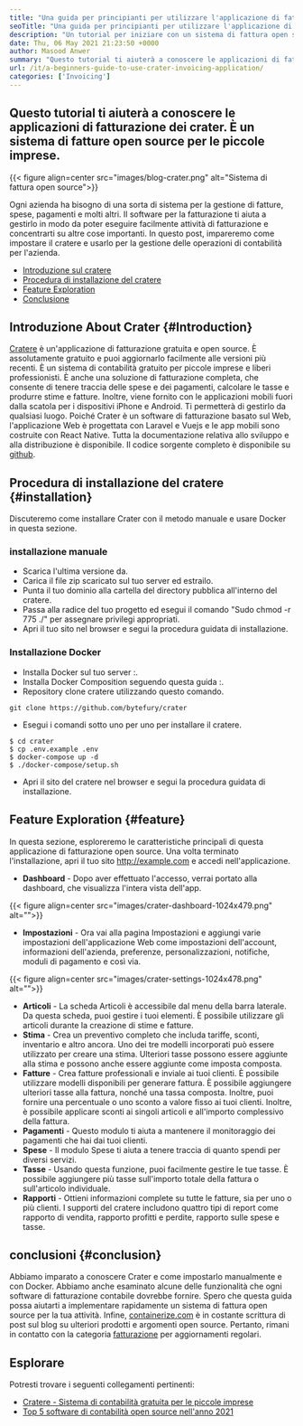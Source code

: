 ```yaml
---
title: "Una guida per principianti per utilizzare l'applicazione di fatturazione del cratere" 
seoTitle: "Una guida per principianti per utilizzare l'applicazione di fatturazione del cratere" 
description: "Un tutorial per iniziare con un sistema di fattura open source. Questa linea guida di Cratere ti aiuta a familiarizzare con i concetti e le caratteristiche fondamentali." 
date: Thu, 06 May 2021 21:23:50 +0000
author: Masood Anwer
summary: "Questo tutorial ti aiuterà a conoscere le applicazioni di fatturazione dei crater. È un sistema di fatture open source per le piccole imprese." 
url: /it/a-beginners-guide-to-use-crater-invoicing-application/
categories: ['Invoicing']
---
```


## Questo tutorial ti aiuterà a conoscere le applicazioni di fatturazione dei crater. È un sistema di fatture open source per le piccole imprese.

{{< figure align=center src="images/blog-crater.png" alt="Sistema di fattura open source">}}

Ogni azienda ha bisogno di una sorta di sistema per la gestione di fatture, spese, pagamenti e molti altri. Il software per la fatturazione ti aiuta a gestirlo in modo da poter eseguire facilmente attività di fatturazione e concentrarti su altre cose importanti. In questo post, impareremo come impostare il cratere e usarlo per la gestione delle operazioni di contabilità per l'azienda.
  * [Introduzione sul cratere][1]
  * [Procedura di installazione del cratere][2]
  * [Feature Exploration][3]
  * [Conclusione][4]

## Introduzione About Crater   {#Introduction}
[Cratere][5] è un'applicazione di fatturazione gratuita e open source. È assolutamente gratuito e puoi aggiornarlo facilmente alle versioni più recenti. È un sistema di contabilità gratuito per piccole imprese e liberi professionisti. È anche una soluzione di fatturazione completa, che consente di tenere traccia delle spese e dei pagamenti, calcolare le tasse e produrre stime e fatture. Inoltre, viene fornito con le applicazioni mobili fuori dalla scatola per i dispositivi iPhone e Android. Ti permetterà di gestirlo da qualsiasi luogo. Poiché Crater è un software di fatturazione basato sul Web, l'applicazione Web è progettata con Laravel e Vuejs e le app mobili sono costruite con React Native. Tutta la documentazione relativa allo sviluppo e alla distribuzione è disponibile. Il codice sorgente completo è disponibile su [github][6].

## Procedura di installazione del cratere   {#installation}
Discuteremo come installare Crater con il metodo manuale e usare Docker in questa sezione.

### installazione manuale
  * Scarica l'ultima versione da.
  * Carica il file zip scaricato sul tuo server ed estrailo.
  * Punta il tuo dominio alla cartella del directory pubblica all'interno del cratere.
  * Passa alla radice del tuo progetto ed esegui il comando "Sudo chmod -r 775 ./" per assegnare privilegi appropriati.
  * Apri il tuo sito nel browser e segui la procedura guidata di installazione.

### Installazione Docker
  * Installa Docker sul tuo server :.
  * Installa Docker Composition seguendo questa guida :.
  * Repository clone cratere utilizzando questo comando.
```
git clone https://github.com/bytefury/crater
```
  * Esegui i comandi sotto uno per uno per installare il cratere.
```
$ cd crater
$ cp .env.example .env
$ docker-compose up -d
$ ./docker-compose/setup.sh
```
  * Apri il sito del cratere nel browser e segui la procedura guidata di installazione.

## Feature Exploration   {#feature}
In questa sezione, esploreremo le caratteristiche principali di questa applicazione di fatturazione open source. Una volta terminato l'installazione, apri il tuo sito http://example.com e accedi nell'applicazione.
  * **Dashboard**  - Dopo aver effettuato l'accesso, verrai portato alla dashboard, che visualizza l'intera vista dell'app.

{{< figure align=center src="images/crater-dashboard-1024x479.png" alt="">}}

  * **Impostazioni**  - Ora vai alla pagina Impostazioni e aggiungi varie impostazioni dell'applicazione Web come impostazioni dell'account, informazioni dell'azienda, preferenze, personalizzazioni, notifiche, moduli di pagamento e così via.

{{< figure align=center src="images/crater-settings-1024x478.png" alt="">}}

  * **Articoli**  - La scheda Articoli è accessibile dal menu della barra laterale. Da questa scheda, puoi gestire i tuoi elementi. È possibile utilizzare gli articoli durante la creazione di stime e fatture.
  * **Stima**  - Crea un preventivo completo che includa tariffe, sconti, inventario e altro ancora. Uno dei tre modelli incorporati può essere utilizzato per creare una stima. Ulteriori tasse possono essere aggiunte alla stima e possono anche essere aggiunte come imposta composta.
  * **Fatture**  - Crea fatture professionali e inviale ai tuoi clienti. È possibile utilizzare modelli disponibili per generare fattura. È possibile aggiungere ulteriori tasse alla fattura, nonché una tassa composta. Inoltre, puoi fornire una percentuale o uno sconto a valore fisso ai tuoi clienti. Inoltre, è possibile applicare sconti ai singoli articoli e all'importo complessivo della fattura.
  * **Pagamenti**  - Questo modulo ti aiuta a mantenere il monitoraggio dei pagamenti che hai dai tuoi clienti.
  * **Spese**  - Il modulo Spese ti aiuta a tenere traccia di quanto spendi per diversi servizi.
  * **Tasse**  - Usando questa funzione, puoi facilmente gestire le tue tasse. È possibile aggiungere più tasse sull'importo totale della fattura o sull'articolo individuale.
  * **Rapporti**  - Ottieni informazioni complete su tutte le fatture, sia per uno o più clienti. I supporti del cratere includono quattro tipi di report come rapporto di vendita, rapporto profitti e perdite, rapporto sulle spese e tasse.

## conclusioni   {#conclusion}
Abbiamo imparato a conoscere Crater e come impostarlo manualmente e con Docker. Abbiamo anche esaminato alcune delle funzionalità che ogni software di fatturazione contabile dovrebbe fornire. Spero che questa guida possa aiutarti a implementare rapidamente un sistema di fattura open source per la tua attività.
Infine, [containerize.com][7] è in costante scrittura di post sul blog su ulteriori prodotti e argomenti open source. Pertanto, rimani in contatto con la categoria [fatturazione][8] per aggiornamenti regolari.

## Esplorare
Potresti trovare i seguenti collegamenti pertinenti:
  * [Cratere - Sistema di contabilità gratuita per le piccole imprese][5]
  * [Top 5 software di contabilità open source nell'anno 2021][9]

  
[1]: #Introduction
[2]: #Installation
[3]: #Feature
[4]: #Conclusion
[5]: https://products.containerize.com/invoicing/crater/
[6]: https://github.com/bytefury/crater
[7]: https://containerize.com
[8]: https://blog.containerize.com/category/invoicing/
[9]: https://blog.containerize.com/invoicing/top-5-open-source-accounting-software-in-the-year-2021/
